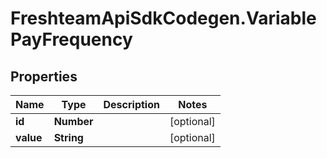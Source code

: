 # FreshteamApiSdkCodegen.VariablePayFrequency

## Properties

| Name      | Type       | Description | Notes      |
| --------- | ---------- | ----------- | ---------- |
| **id**    | **Number** |             | [optional] |
| **value** | **String** |             | [optional] |
